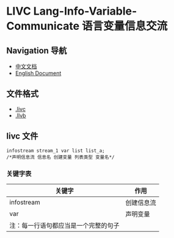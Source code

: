 # LIVC Lang-Info-Variable-Communicate 语言变量信息交流
## Navigation 导航
+ [中文文档](#文件格式)
+ [English Document]()
## 文件格式
* [.livc](#livc-文件)
* [.llvb]()
## livc 文件
```livc
infostream stream_1 var list list_a;
/*声明信息流 信息名 创建变量 列表类型 变量名*/
```
### 关键字表
| 关键字 | 作用 |
|--------|--------|
| infostream | 创建信息流 |
| var | 声明变量 |
| 注：每一行语句都应当是一个完整的句子 |

